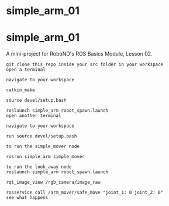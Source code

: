 # simple_arm_01
# simple_arm_01
A mini-project for RoboND's ROS Basics Module, Lesson 02.

```
git clone this repo inside your src folder in your workspace
open a terminal

navigate to your workspace

catkin_make 

source devel/setup.bash

roslaunch simple_arm robot_spawn.launch
open another terminal

navigate to your workspace 

run source devel/setup.bash

to run the simple_mover node

rosrun simple_arm simple_mover

to run the look_away node 
roslaunch simple_arm robot_spawn.launch

rqt_image_view /rgb_camera/image_raw

rosservice call /arm_mover/safe_move "joint_1: 0 joint_2: 0"
see what happens
